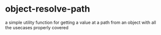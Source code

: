 # object-resolve-path
a simple utility function for getting a value at a path from an object with all the usecases properly covered
